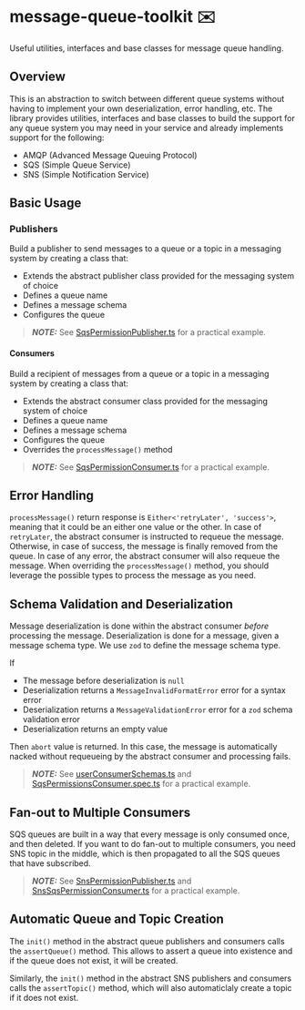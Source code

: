 # message-queue-toolkit ✉️
Useful utilities, interfaces and base classes for message queue handling.

## Overview

This is an abstraction to switch between different queue systems without having to implement your own deserialization, error handling, etc. The library provides utilities, interfaces and base classes to build the support for any queue system you may need in your service and already implements support for the following:

* AMQP (Advanced Message Queuing Protocol)
* SQS (Simple Queue Service)
* SNS (Simple Notification Service)

## Basic Usage

### Publishers

Build a publisher to send messages to a queue or a topic in a messaging system by creating a class that:

* Extends the abstract publisher class provided for the messaging system of choice
* Defines a queue name
* Defines a message schema
* Configures the queue

> **_NOTE:_**  See [SqsPermissionPublisher.ts](./packages/sqs/test/publishers/SqsPermissionPublisher.ts) for a practical example.

#### Consumers

Build a recipient of messages from a queue or a topic in a messaging system by creating a class that:

* Extends the abstract consumer class provided for the messaging system of choice
* Defines a queue name
* Defines a message schema
* Configures the queue
* Overrides the `processMessage()` method

> **_NOTE:_**  See [SqsPermissionConsumer.ts](./packages/sqs/test/consumers/SqsPermissionConsumer.ts) for a practical example.

## Error Handling

`processMessage()` return response is `Either<'retryLater', 'success'>`, meaning that it could be an either one value or the other. In case of `retryLater`, the abstract consumer is instructed to requeue the message. Otherwise, in case of success, the message is finally removed from the queue. In case of any error, the abstract consumer will also requeue the message. When overriding the `processMessage()` method, you should leverage the possible types to process the message as you need.

## Schema Validation and Deserialization

Message deserialization is done within the abstract consumer _before_ processing the message. Deserialization is done for a message, given a message schema type. We use `zod` to define the message schema type.

If
* The message before deserialization is `null`
* Deserialization returns a `MessageInvalidFormatError` error for a syntax error
* Deserialization returns a `MessageValidationError` error for a `zod` schema validation error
* Deserialization returns an empty value

Then `abort` value is returned. In this case, the message is automatically nacked without requeueing by the abstract consumer and processing fails.

> **_NOTE:_**  See [userConsumerSchemas.ts](./packages/sqs/test/consumers/userConsumerSchemas.ts) and [SqsPermissionsConsumer.spec.ts](./packages/sqs/test/consumers/SqsPermissionsConsumer.spec.ts) for a practical example.

## Fan-out to Multiple Consumers

SQS queues are built in a way that every message is only consumed once, and then deleted. If you want to do fan-out to multiple consumers, you need SNS topic in the middle, which is then propagated to all the SQS queues that have subscribed.

> **_NOTE:_**  See [SnsPermissionPublisher.ts](./packages/sns/test/publishers/SnsPermissionPublisher.ts) and [SnsSqsPermissionConsumer.ts](./packages/sns/test/consumers/SnsSqsPermissionConsumer.ts) for a practical example.

## Automatic Queue and Topic Creation

The `init()` method in the abstract queue publishers and consumers calls the `assertQueue()` method. This allows to assert a queue into existence and if the queue does not exist, it will be created.

Similarly, the `init()` method in the abstract SNS publishers and consumers calls the `assertTopic()` method, which will also automaticlaly create a topic if it does not exist.
